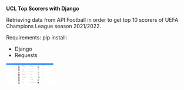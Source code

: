 **UCL Top Scorers with Django**

Retrieving data from API Football in order to get top 10 scorers of UEFA Champions League season 2021/2022.

Requirements:
pip install:
- Django
- Requests


<img src="https://github.com/nicguzz/UCL-Top-Scorers/blob/master/pic.png" width="128"/>